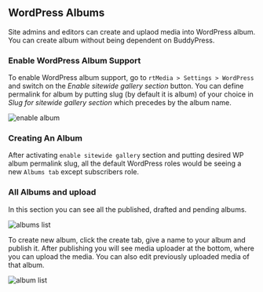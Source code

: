 ## WordPress Albums

Site admins and editors can create and uplaod media into WordPress album. You can create album without being dependent on BuddyPress.

### Enable WordPress Album Support

To enable WordPress album support, go to `rtMedia > Settings > WordPress` and switch on the *Enable sitewide gallery section* button. You can define permalink for album by putting slug (by default it is album) of your choice in *Slug for sitewide gallery section* which precedes by the album name.

![enable album](https://cloud.githubusercontent.com/assets/1140051/7629379/a439a796-fa49-11e4-8d56-32aff43c14f6.png)

### Creating An Album

After activating `enable sitewide gallery` section and putting desired WP album permalink slug, all the default WordPress roles would be seeing a new `Albums tab` except subscribers role.

### All Albums and upload

In this section you can see all the published, drafted and pending albums.

![albums list](https://cloud.githubusercontent.com/assets/1140051/7629430/09f964c2-fa4a-11e4-878a-c432484a56d3.png)


To create new album, click the create tab, give a name to your album and publish it. After publishing you will see media uploader at the bottom, where you can upload the media. You can also edit previously uploaded media of that album.

![album list](https://cloud.githubusercontent.com/assets/1140051/7629440/27602f78-fa4a-11e4-97ba-4f751e36d998.png)
